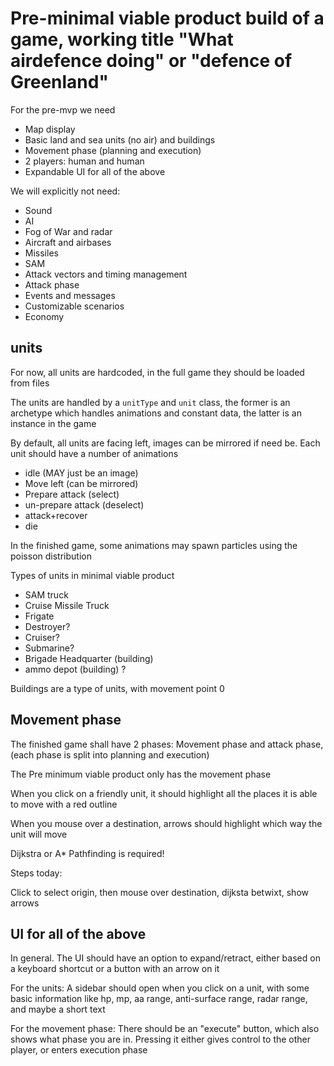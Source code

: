 Pre-minimal viable product build of a game, working title "What airdefence doing" or "defence of Greenland"
=================================================================================

For the pre-mvp we need

* Map display
* Basic land and sea units (no air) and buildings
* Movement phase (planning and execution)
* 2 players: human and human
* Expandable UI for all of the above

We will explicitly not need:

* Sound
* AI
* Fog of War and radar
* Aircraft and airbases
* Missiles
* SAM
* Attack vectors and timing management
* Attack phase
* Events and messages
* Customizable scenarios
* Economy


units
-----
For now, all units are hardcoded, in the full game they should be loaded from files

The units are handled by a `unitType` and `unit` class, the former is an archetype which handles animations and constant data, the latter is an instance in the game

By default, all units are facing left, images can be mirrored if need be.
Each unit should have a number of animations

* idle (MAY just be an image)
* Move left (can be mirrored)
* Prepare attack (select)
* un-prepare attack (deselect)
* attack+recover
* die

In the finished game, some animations may spawn particles using the poisson distribution



Types of units in minimal viable product

* SAM truck
* Cruise Missile Truck
* Frigate
* Destroyer?
* Cruiser?
* Submarine?
* Brigade Headquarter (building)
* ammo depot (building) ?

Buildings are a type of units, with movement point 0


Movement phase
--------------
The finished game shall have 2 phases: Movement phase and attack phase, (each phase is split into planning and execution)

The Pre minimum viable product only has the movement phase

When you click on a friendly unit, it should highlight all the places it is able to move with a red outline

When you mouse over a destination, arrows should highlight which way the unit will move

Dijkstra or A* Pathfinding is required!

Steps today:

Click to select origin, then mouse over destination, dijksta betwixt, show arrows



UI for all of the above
----------------------
In general. The UI should have an option to expand/retract, either based on a keyboard shortcut or a button with an arrow on it


For the units: A sidebar should open when you click on a unit, with some basic information like hp, mp, aa range, anti-surface range, radar range, and maybe a short text


For the movement phase: There should be an "execute" button, which also shows what phase you are in. Pressing it either gives control to the other player, or enters execution phase